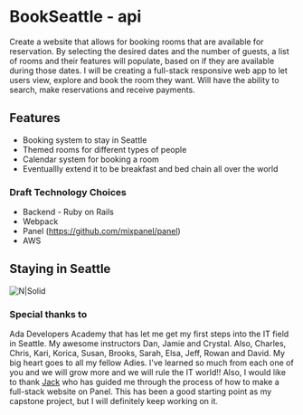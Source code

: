 # BookSeattle - api
Create a website that allows for booking rooms that are available for reservation. By selecting the desired dates and the number of guests, a list of rooms and their features will populate, based on if they are available during those dates. I will be creating a full-stack responsive web app to let users view, explore and book the room they want. Will have the ability to search, make reservations and receive payments.

## Features

* Booking system to stay in Seattle
* Themed rooms for different types of people
* Calendar system for booking a room
* Eventuallly extend it to be breakfast and bed chain all over the world

### Draft Technology Choices
- Backend - Ruby on Rails
- Webpack
- Panel (https://github.com/mixpanel/panel)
- AWS

## Staying in Seattle
![N|Solid](https://c.stocksy.com/a/LW5200/z0/497881.jpg)

### Special thanks to
Ada Developers Academy that has let me get my first steps into the IT field in Seattle. My awesome instructors Dan, Jamie and Crystal. Also, Charles, Chris, Kari, Korica, Susan, Brooks, Sarah, Elsa, Jeff, Rowan and David. My big heart goes to all my fellow Adies. I've learned so much from each one of you and we will grow more and we will rule the IT world!!
Also, I would like to thank [Jack](https://github.com/eternal-turtles) who has guided me through the process of how to make a full-stack website on Panel. This has been a good starting point as my capstone project, but I will definitely keep working on it.
